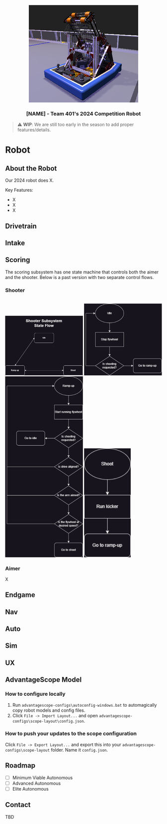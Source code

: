 <div align="center">
  <img src="images/robot-scope.png" alt="Robot render">
  <h3 align="center">[NAME] - Team 401's 2024 Competition Robot</h3>
</div>

> :warning: **WIP**: We are still too early in the season to add proper features/details.

# Robot

## About the Robot
Our 2024 robot does X.

Key Features:
* X
* X
* X

## Drivetrain

## Intake

## Scoring
The scoring subsystem has one state machine that controls both the aimer and the shooter. Below is a past version with two separate control flows.

### Shooter
<br>
<img src="images/ShooterStates.png" alt="shooter-states" width="250">
<img src="images/idleShooter.png" alt="idle" width="250">
<img src="images/rampShooter.png" alt="ramp-up" width="250">
<img src="images/shootShooter.png" alt="shoot" width="150">

### Aimer
X

## Endgame

## Nav

## Auto

## Sim

## UX

## AdvantageScope Model
### How to configure locally
1. Run `advantagescope-configs\autoconfig-windows.bat` to automagically copy robot models and config files.
2. Click `File -> Import Layout...` and open `advantagescope-configs\scope-layout\config.json`.

### How to push your updates to the scope configuration
Click `File -> Export Layout...` and export this into your `advantagescope-configs\scope-layout` folder. Name it `config.json`.

## Roadmap
- [ ] Minimum Viable Autonomous
- [ ] Advanced Autonomous
- [ ] Elite Autonomous

## Contact
TBD
